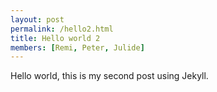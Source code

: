 ```yaml
---
layout: post
permalink: /hello2.html
title: Hello world 2
members: [Remi, Peter, Julide]
---
```


Hello world, this is my second post using Jekyll.

